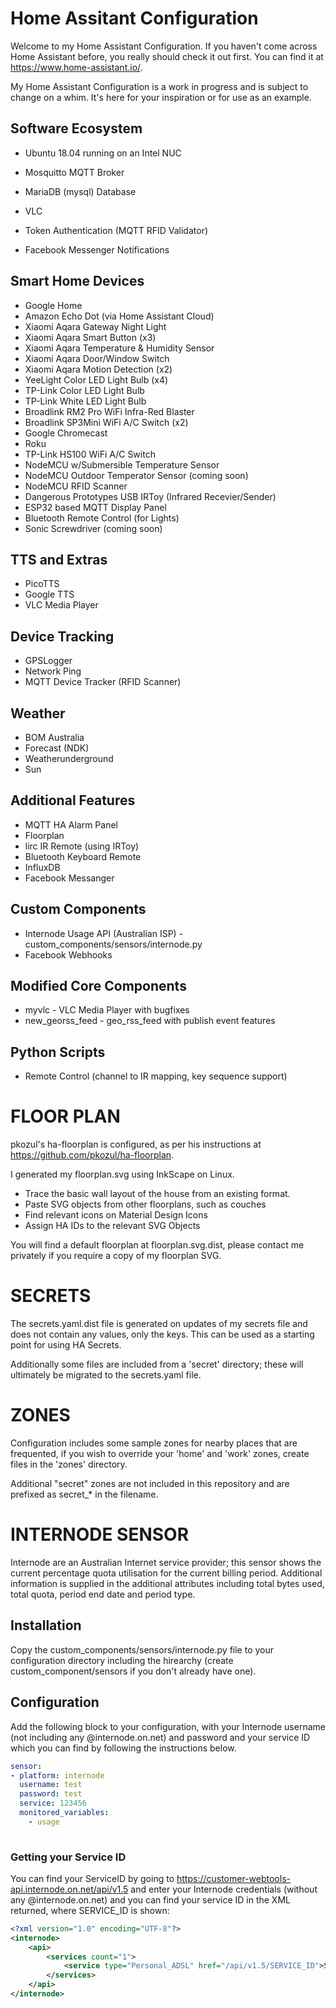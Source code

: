 
# Home Assitant Configuration

Welcome to my Home Assistant Configuration.   If you haven't come across Home Assistant before, you really should check it out first.
You can find it at https://www.home-assistant.io/.

My Home Assistant Configuration is a work in progress and is subject to change on a whim.  It's here for your inspiration or for use
as an example. 

## Software Ecosystem

* Ubuntu 18.04 running on an Intel NUC
* Mosquitto MQTT Broker
* MariaDB (mysql) Database
* VLC

* Token Authentication (MQTT RFID Validator)

* Facebook Messenger Notifications

## Smart Home Devices

* Google Home
* Amazon Echo Dot (via Home Assistant Cloud)
* Xiaomi Aqara Gateway Night Light
* Xiaomi Aqara Smart Button (x3)
* Xiaomi Aqara Temperature & Humidity Sensor
* Xiaomi Aqara Door/Window Switch
* Xiaomi Aqara Motion Detection (x2)
* YeeLight Color LED Light Bulb (x4)
* TP-Link Color LED Light Bulb
* TP-Link White LED Light Bulb
* Broadlink RM2 Pro WiFi Infra-Red Blaster
* Broadlink SP3Mini WiFi A/C Switch (x2)
* Google Chromecast
* Roku
* TP-Link HS100 WiFi A/C Switch
* NodeMCU w/Submersible Temperature Sensor
* NodeMCU Outdoor Temperator Sensor (coming soon)
* NodeMCU RFID Scanner
* Dangerous Prototypes USB IRToy (Infrared Recevier/Sender)
* ESP32 based MQTT Display Panel
* Bluetooth Remote Control (for Lights)
* Sonic Screwdriver (coming soon)

## TTS and Extras

* PicoTTS
* Google TTS
* VLC Media Player

## Device Tracking

* GPSLogger
* Network Ping
* MQTT Device Tracker (RFID Scanner)

## Weather

* BOM Australia
* Forecast (NDK)
* Weatherunderground
* Sun


## Additional Features

* MQTT HA Alarm Panel
* Floorplan
* lirc IR Remote (using IRToy)
* Bluetooth Keyboard Remote
* InfluxDB
* Facebook Messanger

## Custom Components

* Internode Usage API (Australian ISP)  - custom_components/sensors/internode.py
* Facebook Webhooks

## Modified Core Components

* myvlc - VLC Media Player with bugfixes
* new_georss_feed - geo_rss_feed with publish event features

## Python Scripts

* Remote Control (channel to IR mapping, key sequence support)

# FLOOR PLAN

pkozul's ha-floorplan is configured, as per his instructions at https://github.com/pkozul/ha-floorplan.

I generated my floorplan.svg using InkScape on Linux.

* Trace the basic wall layout of the house from an existing format.
* Paste SVG objects from other floorplans, such as couches
* Find relevant icons on Material Design Icons
* Assign HA IDs to the relevant SVG Objects

You will find a default floorplan at floorplan.svg.dist,  please contact me privately if you require 
a copy of my floorplan SVG.

# SECRETS

The secrets.yaml.dist file is generated on updates of my secrets file and does
not contain any values, only the keys.  This can be used as a starting point
for using HA Secrets.

Additionally some files are included from a 'secret' directory; these will
ultimately be migrated to the secrets.yaml file.

# ZONES

Configuration includes some sample zones for nearby places that are frequented,
if you wish to override your 'home' and 'work' zones, create files in the 
'zones' directory.

Additional "secret" zones are not included in this repository and are prefixed
as secret_* in the filename.


# INTERNODE SENSOR

Internode are an Australian Internet service provider; this sensor shows the current percentage quota utilisation for the current billing period.  Additional information is supplied in the additional attributes including total bytes used, total quota, period end date and period type.  

## Installation

Copy the custom_components/sensors/internode.py file to your configuration directory including the hirearchy (create custom_component/sensors if you don't already have one).

## Configuration

Add the following block to your configuration, with your Internode username (not including any @internode.on.net) and password and your service ID which you can find by following the instructions below.

```yaml
sensor:
- platform: internode
  username: test
  password: test
  service: 123456
  monitored_variables:
    - usage
    
```

### Getting your Service ID

You can find your ServiceID by going to https://customer-webtools-api.internode.on.net/api/v1.5 and enter your Internode credentials (without any @internode.on.net) and you can find your service ID in the XML returned, where SERVICE_ID is shown:

```XML
<?xml version="1.0" encoding="UTF-8"?>
<internode>
    <api>
        <services count="1">
            <service type="Personal_ADSL" href="/api/v1.5/SERVICE_ID">SERVICE_ID</service>
        </services>
    </api>
</internode>
```


